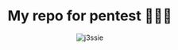 <h1 align="center"> My  repo for pentest 🚀🚀🚀</h1>
<p align="center"> <img src="https://github-readme-stats.vercel.app/api?username=shino-337&show_icons=true" alt="j3ssie" /> </p>

